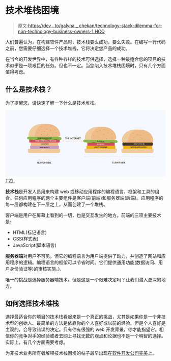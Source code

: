 # 技术堆栈困境

> 原文:[https://dev . to/galyna _ chekan/technology-stack-dilemma-for-non-technology-business-owners-1 HCO](https://dev.to/galyna_chekan/technology-stack-dilemma-for-non-technical-business-owners-1hco)

人们普遍认为，在构建软件产品时，技术栈要么成功，要么失败。在编写一行代码之前，您需要仔细选择一个技术堆栈，它将决定您产品的成功。

在当今的开发世界中，有各种各样的技术可供选择，选择一种最适合您的项目的技术似乎是一项艰巨的任务。但也不一定。当您陷入技术堆栈困境时，只有几个方面值得考虑。

## 什么是技术栈？

为了提醒您，请快速了解一下什么是技术堆栈。

[![technology stack](img/a606dc0c7b59411678788f1c4e5c17fd.png)T2】](https://res.cloudinary.com/practicaldev/image/fetch/s--BsqPSyff--/c_limit%2Cf_auto%2Cfl_progressive%2Cq_auto%2Cw_880/https://perfectial.com/wp-content/uploads/2017/12/img1.jpg)

**技术栈**是开发人员用来构建 web 或移动应用程序的编程语言、框架和工具的组合。任何应用程序的两个主要组件是客户端(前端)和服务器端(后端)。应用程序的每一层都构建在下一层之上，从而创建了一个堆栈。

客户端是用户在屏幕上看到的一切，也是交互发生的地方。前端的三项主要技术是:

*   HTML(标记语言)
*   CSS(样式表)
*   JavaScript(脚本语言)

**服务器端**对用户不可见。但它的编程语言为用户端提供了动力，并创造了网站和应用程序的逻辑。编程语言的框架可以节省时间。它们提供通用功能(数据访问、用户身份验证等)的审核实施。).

唯一的挑战是选择服务器端技术。但是这是一个艰难决定吗？让我们潜入更深的地方。

## 如何选择技术堆栈

选择最适合你的项目的技术栈看起来是一个真正的挑战，尤其是如果你是一个非技术型的创始人。最简单的方法是依靠你的个人喜好或以前的经验。但是个人喜好是主观的，会导致错误的决定。只有你有很强的 web 开发背景，你才能指望它。相信你的竞争对手的经验或者去网上寻找无数的观点和论据也不是一个明智的选择。实际上，有几个方面需要考虑。

为非技术业务所有者解释技术栈困境的帖子最早出现在[软件开发公司完美](https://perfectial.com)上。